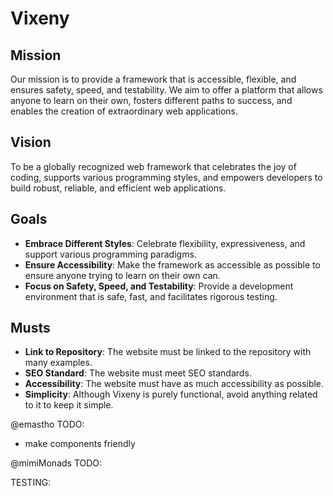 

# Vixeny


## Mission

Our mission is to provide a framework that is accessible, flexible, and ensures safety, speed, and testability. We aim to offer a platform that allows anyone to learn on their own, fosters different paths to success, and enables the creation of extraordinary web applications.

## Vision

To be a globally recognized web framework that celebrates the joy of coding, supports various programming styles, and empowers developers to build robust, reliable, and efficient web applications.

## Goals

- **Embrace Different Styles**: Celebrate flexibility, expressiveness, and support various programming paradigms.
- **Ensure Accessibility**: Make the framework as accessible as possible to ensure anyone trying to learn on their own can.
- **Focus on Safety, Speed, and Testability**: Provide a development environment that is safe, fast, and facilitates rigorous testing.

## Musts

- **Link to Repository**: The website must be linked to the repository with many examples.
- **SEO Standard**: The website must meet SEO standards.
- **Accessibility**: The website must have as much accessibility as possible.
- **Simplicity**: Although Vixeny is purely functional, avoid anything related to it to keep it simple.


@emastho TODO:


- make components friendly

@mimiMonads TODO:



TESTING:
